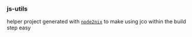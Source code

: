 ### js-utils

helper project generated with [`node2nix`](https://github.com/svanderburg/node2nix) to make using jco within the build step easy

